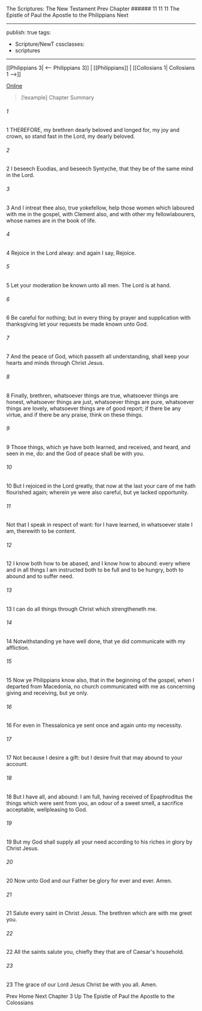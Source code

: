 The Scriptures: The New Testament
Prev
Chapter ###### 11
11 11 The Epistle of Paul the Apostle to the Philippians
Next

---
publish: true
tags:
  - Scripture/NewT
cssclasses:
  - scriptures
---
[[Philippians 3| <-- Philippians 3]] | [[Philippians]] | [[Collosians 1| Collosians 1 -->]]

[Online](https://churchofjesuschrist.org/study/scriptures/nt/philip/4?lang=eng)

>[!example] Chapter Summary
>
###### 1
1 THEREFORE, my brethren dearly beloved and longed for, my joy and crown, so stand fast in the Lord, my dearly beloved.
###### 2
2 I beseech Euodias, and beseech Syntyche, that they be of the same mind in the Lord.
###### 3
3 And I intreat thee also, true yokefellow, help those women which laboured with me in the gospel, with Clement also, and with other my fellowlabourers, whose names are in the book of life.
###### 4
4 Rejoice in the Lord alway: and again I say, Rejoice.
###### 5
5 Let your moderation be known unto all men. The Lord is at hand.
###### 6
6 Be careful for nothing; but in every thing by prayer and supplication with thanksgiving let your requests be made known unto God.
###### 7
7 And the peace of God, which passeth all understanding, shall keep your hearts and minds through Christ Jesus.
###### 8
8 Finally, brethren, whatsoever things are true, whatsoever things are honest, whatsoever things are just, whatsoever things are pure, whatsoever things are lovely, whatsoever things are of good report; if there be any virtue, and if there be any praise, think on these things.
###### 9
9 Those things, which ye have both learned, and received, and heard, and seen in me, do: and the God of peace shall be with you.
###### 10
10 But I rejoiced in the Lord greatly, that now at the last your care of me hath flourished again; wherein ye were also careful, but ye lacked opportunity.
###### 11
Not that I speak in respect of want: for I have learned, in whatsoever state I am, therewith to be content.
###### 12
12 I know both how to be abased, and I know how to abound: every where and in all things I am instructed both to be full and to be hungry, both to abound and to suffer need.
###### 13
13 I can do all things through Christ which strengtheneth me.
###### 14
14 Notwithstanding ye have well done, that ye did communicate with my affliction.
###### 15
15 Now ye Philippians know also, that in the beginning of the gospel, when I departed from Macedonia, no church communicated with me as concerning giving and receiving, but ye only.
###### 16
16 For even in Thessalonica ye sent once and again unto my necessity.
###### 17
17 Not because I desire a gift: but I desire fruit that may abound to your account.
###### 18
18 But I have all, and abound: I am full, having received of Epaphroditus the things which were sent from you, an odour of a sweet smell, a sacrifice acceptable, wellpleasing to God.
###### 19
19 But my God shall supply all your need according to his riches in glory by Christ Jesus.
###### 20
20 Now unto God and our Father be glory for ever and ever. Amen.
###### 21
21 Salute every saint in Christ Jesus. The brethren which are with me greet you.
###### 22
22 All the saints salute you, chiefly they that are of Caesar's household.
###### 23
23 The grace of our Lord Jesus Christ be with you all. Amen.

Prev
Home
Next
Chapter 3
Up
The Epistle of Paul the Apostle to the Colossians



